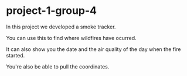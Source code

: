 # project-1-group-4

In this project we developed a smoke tracker.

You can use this to find where wildfires have ocurred.

It can also show you the date and the air quality of the day when the fire started.

You're also be able to pull the coordinates.

